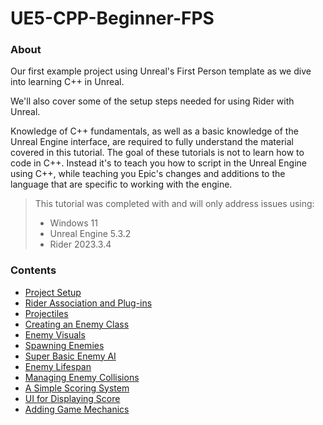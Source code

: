 # UE5-CPP-Beginner-FPS
### About
Our first example project using Unreal's First Person template as we dive into learning C++ in Unreal. 

We'll also cover some of the setup steps needed for using Rider with Unreal.

Knowledge of C++ fundamentals, as well as a basic knowledge of the Unreal Engine interface, are required to fully understand the material covered in this tutorial. The goal of these tutorials is not to learn how to code in C++. Instead it's to teach you how to script in the Unreal Engine using C++, while teaching you Epic's changes and additions to the language that are specific to working with the engine.

>This tutorial was completed with and will only address issues using:
>* Windows 11
>* Unreal Engine 5.3.2
>* Rider 2023.3.4

### Contents
<!-- TOC -->
* [Project Setup](/01_Setup/SETUP.md)
* [Rider Association and Plug-ins]()
* [Projectiles]()
* [Creating an Enemy Class]()
* [Enemy Visuals]()
* [Spawning Enemies]()
* [Super Basic Enemy AI]()
* [Enemy Lifespan]()
* [Managing Enemy Collisions]()
* [A Simple Scoring System]()
* [UI for Displaying Score]()
* [Adding Game Mechanics](/11_Mechanics/MECHANICS.md)
<!-- TOC -->
